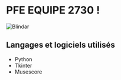 # PFE EQUIPE 2730 !

![Blindar](![image](https://user-images.githubusercontent.com/90573052/215892149-ab9adc00-217f-48cf-a8e6-dea10fb18a97.png))


## Langages et logiciels utilisés

+ Python
+ Tkinter
+ Musescore
